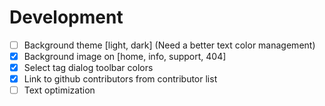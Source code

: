 # Development
* [ ] Background theme [light, dark] (Need a better text color management)
* [x] Background image on [home, info, support, 404]
* [X] Select tag dialog toolbar colors
* [X] Link to github contributors from contributor list
* [ ] Text optimization